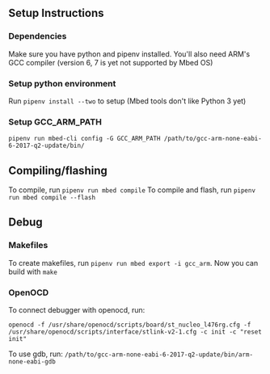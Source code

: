 
## Setup Instructions

### Dependencies
Make sure you have python and pipenv installed.
You'll also need ARM's GCC compiler (version 6, 7 is yet not supported by Mbed OS)

### Setup python environment
Run `pipenv install --two` to setup (Mbed tools don't like Python 3 yet)

### Setup GCC_ARM_PATH
`pipenv run mbed-cli config -G GCC_ARM_PATH /path/to/gcc-arm-none-eabi-6-2017-q2-update/bin/`

## Compiling/flashing
To compile, run `pipenv run mbed compile`
To compile and flash, run `pipenv run mbed compile --flash`

## Debug

### Makefiles
To create makefiles, run `pipenv run mbed export -i gcc_arm`. Now you can build with `make`

### OpenOCD
To connect debugger with openocd, run:

`openocd -f /usr/share/openocd/scripts/board/st_nucleo_l476rg.cfg -f /usr/share/openocd/scripts/interface/stlink-v2-1.cfg -c init -c "reset init"`

To use gdb, run: `/path/to/gcc-arm-none-eabi-6-2017-q2-update/bin/arm-none-eabi-gdb`